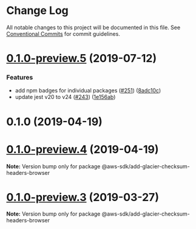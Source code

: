 # Change Log

All notable changes to this project will be documented in this file.
See [Conventional Commits](https://conventionalcommits.org) for commit guidelines.

# [0.1.0-preview.5](https://github.com/aws/aws-sdk-js-v3/compare/@aws-sdk/add-glacier-checksum-headers-browser@0.1.0-preview.3...@aws-sdk/add-glacier-checksum-headers-browser@0.1.0-preview.5) (2019-07-12)

### Features

- add npm badges for individual packages ([#251](https://github.com/aws/aws-sdk-js-v3/issues/251)) ([8adc10c](https://github.com/aws/aws-sdk-js-v3/commit/8adc10c))
- update jest v20 to v24 ([#243](https://github.com/aws/aws-sdk-js-v3/issues/243)) ([1e156ab](https://github.com/aws/aws-sdk-js-v3/commit/1e156ab))

# 0.1.0 (2019-04-19)

# [0.1.0-preview.4](https://github.com/aws/aws-sdk-js-v3/compare/@aws-sdk/add-glacier-checksum-headers-browser@0.1.0-preview.3...@aws-sdk/add-glacier-checksum-headers-browser@0.1.0-preview.4) (2019-04-19)

**Note:** Version bump only for package @aws-sdk/add-glacier-checksum-headers-browser

# [0.1.0-preview.3](https://github.com/aws/aws-sdk-js-v3/compare/@aws-sdk/add-glacier-checksum-headers-browser@0.1.0-preview.2...@aws-sdk/add-glacier-checksum-headers-browser@0.1.0-preview.3) (2019-03-27)

**Note:** Version bump only for package @aws-sdk/add-glacier-checksum-headers-browser

